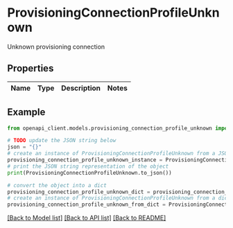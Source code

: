 # ProvisioningConnectionProfileUnknown

Unknown provisioning connection

## Properties

Name | Type | Description | Notes
------------ | ------------- | ------------- | -------------

## Example

```python
from openapi_client.models.provisioning_connection_profile_unknown import ProvisioningConnectionProfileUnknown

# TODO update the JSON string below
json = "{}"
# create an instance of ProvisioningConnectionProfileUnknown from a JSON string
provisioning_connection_profile_unknown_instance = ProvisioningConnectionProfileUnknown.from_json(json)
# print the JSON string representation of the object
print(ProvisioningConnectionProfileUnknown.to_json())

# convert the object into a dict
provisioning_connection_profile_unknown_dict = provisioning_connection_profile_unknown_instance.to_dict()
# create an instance of ProvisioningConnectionProfileUnknown from a dict
provisioning_connection_profile_unknown_from_dict = ProvisioningConnectionProfileUnknown.from_dict(provisioning_connection_profile_unknown_dict)
```
[[Back to Model list]](../README.md#documentation-for-models) [[Back to API list]](../README.md#documentation-for-api-endpoints) [[Back to README]](../README.md)


